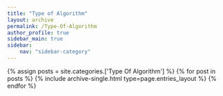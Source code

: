 ```yaml
---
title: "Type of Algorithm"
layout: archive
permalink: /Type-Of-Algorithm
author_profile: true
sidebar_main: true
sidebar:
    nav: "sidebar-category"
---
```



{% assign posts = site.categories.['Type Of Algorithm'] %}
{% for post in posts %} {% include archive-single.html type=page.entries_layout %} {% endfor %}